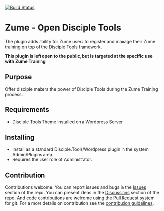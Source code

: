 [![Build Status](https://travis-ci.com/ZumeProject/zume-open-disciple-tools.svg?branch=master)](https://travis-ci.com/ZumeProject/zume-open-disciple-tools)

# Zume - Open Disciple Tools

The plugin adds ability for Zume users to register and manage their Zume training
on top of the Disciple Tools framework.

__This plugin is left open to the public, but is targeted at the specific use with Zume Training__

## Purpose

Offer disciple makers the power of Disciple Tools during the Zume Training
process.

## Requirements

- Disciple Tools Theme installed on a Wordpress Server

## Installing

- Install as a standard Disciple.Tools/Wordpress plugin in the system Admin/Plugins area.
- Requires the user role of Administrator.

## Contribution

Contributions welcome. You can report issues and bugs in the
[Issues](https://github.com/ZumeProject/zume-open-disciple-tools/issues) section of the repo. You can present ideas
in the [Discussions](https://github.com/ZumeProject/zume-open-disciple-tools/discussions) section of the repo. And
code contributions are welcome using the [Pull Request](https://github.com/ZumeProject/zume-open-disciple-tools/pulls)
system for git. For a more details on contribution see the
[contribution guidelines](https://github.com/ZumeProject/zume-open-disciple-tools/blob/master/CONTRIBUTING.md).
